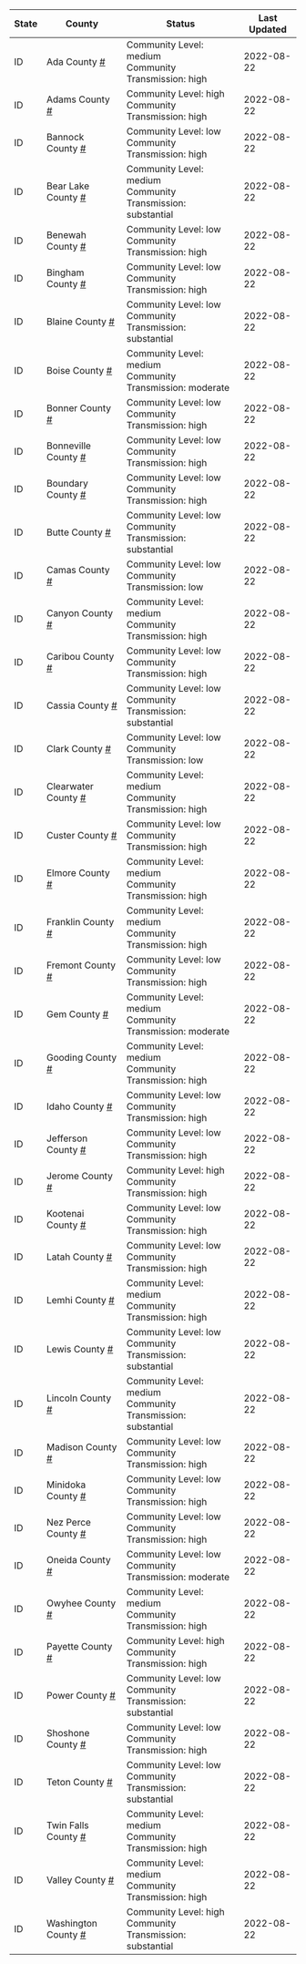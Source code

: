 State | County | Status | Last Updated
--- | --- | --- | --- 
ID | Ada County <a href="#ada_county">#</a> | <a name="ada_county"></a>Community Level: medium<br/>Community Transmission: high | 2022-08-22
ID | Adams County <a href="#adams_county">#</a> | <a name="adams_county"></a>Community Level: high<br/>Community Transmission: high | 2022-08-22
ID | Bannock County <a href="#bannock_county">#</a> | <a name="bannock_county"></a>Community Level: low<br/>Community Transmission: high | 2022-08-22
ID | Bear Lake County <a href="#bear_lake_county">#</a> | <a name="bear_lake_county"></a>Community Level: medium<br/>Community Transmission: substantial | 2022-08-22
ID | Benewah County <a href="#benewah_county">#</a> | <a name="benewah_county"></a>Community Level: low<br/>Community Transmission: high | 2022-08-22
ID | Bingham County <a href="#bingham_county">#</a> | <a name="bingham_county"></a>Community Level: low<br/>Community Transmission: high | 2022-08-22
ID | Blaine County <a href="#blaine_county">#</a> | <a name="blaine_county"></a>Community Level: low<br/>Community Transmission: substantial | 2022-08-22
ID | Boise County <a href="#boise_county">#</a> | <a name="boise_county"></a>Community Level: medium<br/>Community Transmission: moderate | 2022-08-22
ID | Bonner County <a href="#bonner_county">#</a> | <a name="bonner_county"></a>Community Level: low<br/>Community Transmission: high | 2022-08-22
ID | Bonneville County <a href="#bonneville_county">#</a> | <a name="bonneville_county"></a>Community Level: low<br/>Community Transmission: high | 2022-08-22
ID | Boundary County <a href="#boundary_county">#</a> | <a name="boundary_county"></a>Community Level: low<br/>Community Transmission: high | 2022-08-22
ID | Butte County <a href="#butte_county">#</a> | <a name="butte_county"></a>Community Level: low<br/>Community Transmission: substantial | 2022-08-22
ID | Camas County <a href="#camas_county">#</a> | <a name="camas_county"></a>Community Level: low<br/>Community Transmission: low | 2022-08-22
ID | Canyon County <a href="#canyon_county">#</a> | <a name="canyon_county"></a>Community Level: medium<br/>Community Transmission: high | 2022-08-22
ID | Caribou County <a href="#caribou_county">#</a> | <a name="caribou_county"></a>Community Level: low<br/>Community Transmission: high | 2022-08-22
ID | Cassia County <a href="#cassia_county">#</a> | <a name="cassia_county"></a>Community Level: low<br/>Community Transmission: substantial | 2022-08-22
ID | Clark County <a href="#clark_county">#</a> | <a name="clark_county"></a>Community Level: low<br/>Community Transmission: low | 2022-08-22
ID | Clearwater County <a href="#clearwater_county">#</a> | <a name="clearwater_county"></a>Community Level: medium<br/>Community Transmission: high | 2022-08-22
ID | Custer County <a href="#custer_county">#</a> | <a name="custer_county"></a>Community Level: low<br/>Community Transmission: high | 2022-08-22
ID | Elmore County <a href="#elmore_county">#</a> | <a name="elmore_county"></a>Community Level: medium<br/>Community Transmission: high | 2022-08-22
ID | Franklin County <a href="#franklin_county">#</a> | <a name="franklin_county"></a>Community Level: medium<br/>Community Transmission: high | 2022-08-22
ID | Fremont County <a href="#fremont_county">#</a> | <a name="fremont_county"></a>Community Level: low<br/>Community Transmission: high | 2022-08-22
ID | Gem County <a href="#gem_county">#</a> | <a name="gem_county"></a>Community Level: medium<br/>Community Transmission: moderate | 2022-08-22
ID | Gooding County <a href="#gooding_county">#</a> | <a name="gooding_county"></a>Community Level: medium<br/>Community Transmission: high | 2022-08-22
ID | Idaho County <a href="#idaho_county">#</a> | <a name="idaho_county"></a>Community Level: low<br/>Community Transmission: high | 2022-08-22
ID | Jefferson County <a href="#jefferson_county">#</a> | <a name="jefferson_county"></a>Community Level: low<br/>Community Transmission: high | 2022-08-22
ID | Jerome County <a href="#jerome_county">#</a> | <a name="jerome_county"></a>Community Level: high<br/>Community Transmission: high | 2022-08-22
ID | Kootenai County <a href="#kootenai_county">#</a> | <a name="kootenai_county"></a>Community Level: low<br/>Community Transmission: high | 2022-08-22
ID | Latah County <a href="#latah_county">#</a> | <a name="latah_county"></a>Community Level: low<br/>Community Transmission: high | 2022-08-22
ID | Lemhi County <a href="#lemhi_county">#</a> | <a name="lemhi_county"></a>Community Level: medium<br/>Community Transmission: high | 2022-08-22
ID | Lewis County <a href="#lewis_county">#</a> | <a name="lewis_county"></a>Community Level: low<br/>Community Transmission: substantial | 2022-08-22
ID | Lincoln County <a href="#lincoln_county">#</a> | <a name="lincoln_county"></a>Community Level: medium<br/>Community Transmission: substantial | 2022-08-22
ID | Madison County <a href="#madison_county">#</a> | <a name="madison_county"></a>Community Level: low<br/>Community Transmission: high | 2022-08-22
ID | Minidoka County <a href="#minidoka_county">#</a> | <a name="minidoka_county"></a>Community Level: low<br/>Community Transmission: high | 2022-08-22
ID | Nez Perce County <a href="#nez_perce_county">#</a> | <a name="nez_perce_county"></a>Community Level: low<br/>Community Transmission: high | 2022-08-22
ID | Oneida County <a href="#oneida_county">#</a> | <a name="oneida_county"></a>Community Level: low<br/>Community Transmission: moderate | 2022-08-22
ID | Owyhee County <a href="#owyhee_county">#</a> | <a name="owyhee_county"></a>Community Level: medium<br/>Community Transmission: high | 2022-08-22
ID | Payette County <a href="#payette_county">#</a> | <a name="payette_county"></a>Community Level: high<br/>Community Transmission: high | 2022-08-22
ID | Power County <a href="#power_county">#</a> | <a name="power_county"></a>Community Level: low<br/>Community Transmission: substantial | 2022-08-22
ID | Shoshone County <a href="#shoshone_county">#</a> | <a name="shoshone_county"></a>Community Level: low<br/>Community Transmission: high | 2022-08-22
ID | Teton County <a href="#teton_county">#</a> | <a name="teton_county"></a>Community Level: low<br/>Community Transmission: substantial | 2022-08-22
ID | Twin Falls County <a href="#twin_falls_county">#</a> | <a name="twin_falls_county"></a>Community Level: medium<br/>Community Transmission: high | 2022-08-22
ID | Valley County <a href="#valley_county">#</a> | <a name="valley_county"></a>Community Level: medium<br/>Community Transmission: high | 2022-08-22
ID | Washington County <a href="#washington_county">#</a> | <a name="washington_county"></a>Community Level: high<br/>Community Transmission: substantial | 2022-08-22
